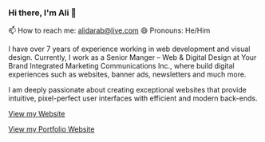### Hi there, I'm Ali 👋

📫 How to reach me: alidarab@live.com
😄 Pronouns: He/Him

I have over 7 years of experience working in web development and visual design. Currently, I work as a Senior Manger – Web & Digital Design at Your Brand Integrated Marketing Communications Inc., where build digital experiences such as websites, banner ads, newsletters and much more.

I am deeply passionate about creating exceptional websites that provide intuitive, pixel-perfect user interfaces with efficient and modern back-ends.


[View my Website](https://alidarab.com)

[View my Portfolio Website](https://portfolio.alidarab.com)
